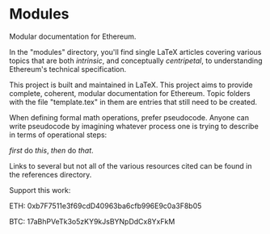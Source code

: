 # Modules

Modular documentation for Ethereum. 

In the "modules" directory, you'll find single LaTeX articles covering various topics that are both *intrinsic*, and conceptually *centripetal*, to understanding Ethereum's technical specification. 

This project is built and maintained in LaTeX. This project aims to provide complete, coherent, modular documentation for Ethereum. Topic folders with the file "template.tex" in them are entries that still need to be created. 

When defining formal math operations, prefer pseudocode. Anyone can write pseudocode by imagining whatever process one is trying to describe in terms of operational steps: 


*first* do *this*, *then* do *that*.


Links to several but not all of the various resources cited can be found in the references directory.

Support this work: 

ETH: 0xb7F7511e3f69cdD40963ba6cfb996E9c0a3F8b05

BTC: 17aBhPVeTk3o5zKY9kJsBYNpDdCx8YxFkM
